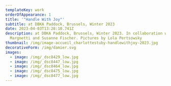 ```yaml
---
templateKey: work
orderOfAppearance: 1
title: '"Handle With Joy"'
subtitle: at DBKA Paddock, Brussels, Winter 2023
date: 2023-04-03T13:28:10.741Z
description: at DBKA Paddock, Brussels, Winter 2023. In collaboration with Sarah
  Margnetti and Susanne Fischer. Pictures by Lola Pertsowsky
thumbnail: /img/image-accueil_charlottestuby-handlewithjoy-2023.jpg
decorativeForm: /img/damier.svg
images:
  - image: /img/_dsc8429_low.jpg
  - image: /img/_dsc8447_low.jpg
  - image: /img/_dsc8464_low.jpg
  - image: /img/_dsc8475_low.jpg
  - image: /img/_dsc8477_low.jpg
---
```

